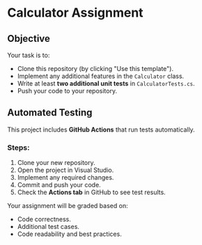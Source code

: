 # Calculator Assignment

## Objective
Your task is to:
- Clone this repository (by clicking "Use this template").
- Implement any additional features in the `Calculator` class.
- Write at least **two additional unit tests** in `CalculatorTests.cs`.
- Push your code to your repository.

## Automated Testing
This project includes **GitHub Actions** that run tests automatically.

### Steps:
1. Clone your new repository.
2. Open the project in Visual Studio.
3. Implement any required changes.
4. Commit and push your code.
5. Check the **Actions tab** in GitHub to see test results.

Your assignment will be graded based on:
- Code correctness.
- Additional test cases.
- Code readability and best practices.

